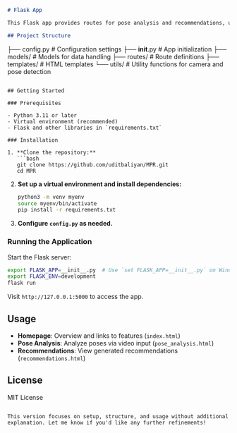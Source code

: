 ```markdown
# Flask App

This Flask app provides routes for pose analysis and recommendations, using templates for HTML rendering and a modular structure for organization.

## Project Structure

```
├── config.py                  # Configuration settings
├── __init__.py                # App initialization
├── models/                    # Models for data handling
├── routes/                    # Route definitions
├── templates/                 # HTML templates
└── utils/                     # Utility functions for camera and pose detection
```

## Getting Started

### Prerequisites

- Python 3.11 or later
- Virtual environment (recommended)
- Flask and other libraries in `requirements.txt`

### Installation

1. **Clone the repository:**
   ```bash
   git clone https://github.com/uditbaliyan/MPR.git
   cd MPR
   ```

2. **Set up a virtual environment and install dependencies:**
   ```bash
   python3 -m venv myenv
   source myenv/bin/activate
   pip install -r requirements.txt
   ```

3. **Configure `config.py` as needed.**

### Running the Application

Start the Flask server:
```bash
export FLASK_APP=__init__.py  # Use `set FLASK_APP=__init__.py` on Windows
export FLASK_ENV=development
flask run
```

Visit `http://127.0.0.1:5000` to access the app.

## Usage

- **Homepage**: Overview and links to features (`index.html`)
- **Pose Analysis**: Analyze poses via video input (`pose_analysis.html`)
- **Recommendations**: View generated recommendations (`recommendations.html`)

## License

MIT License
```

This version focuses on setup, structure, and usage without additional explanation. Let me know if you'd like any further refinements!
